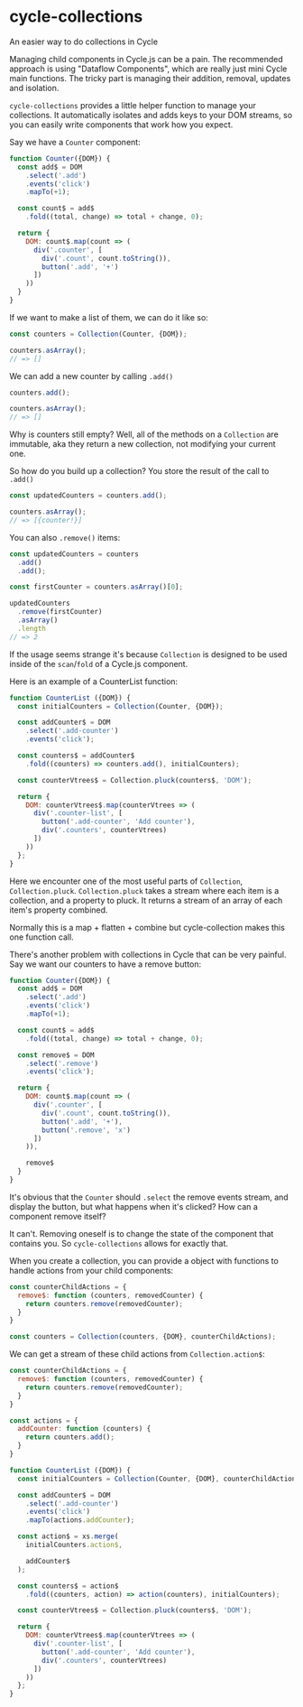 # cycle-collections
An easier way to do collections in Cycle

Managing child components in Cycle.js can be a pain. The recommended approach is using "Dataflow Components", which are really just mini Cycle main functions. The tricky part is managing their addition, removal, updates and isolation.

`cycle-collections` provides a little helper function to manage your collections. It automatically isolates and adds keys to your DOM streams, so you can easily write components that work how you expect.

Say we have a `Counter` component:

<!-- share-code-between-examples -->

```js
function Counter({DOM}) {
  const add$ = DOM
    .select('.add')
    .events('click')
    .mapTo(+1);

  const count$ = add$
    .fold((total, change) => total + change, 0);

  return {
    DOM: count$.map(count => (
      div('.counter', [
        div('.count', count.toString()),
        button('.add', '+')
      ])
    ))
  }
}
```

If we want to make a list of them, we can do it like so:

```js
const counters = Collection(Counter, {DOM});

counters.asArray();
// => []
```

We can add a new counter by calling `.add()`

```js
counters.add();

counters.asArray();
// => []
```

Why is counters still empty? Well, all of the methods on a `Collection` are immutable, aka they return a new collection, not modifying your current one.

So how do you build up a collection? You store the result of the call to `.add()`

```js
const updatedCounters = counters.add();

counters.asArray();
// => [{counter!}]
```

You can also `.remove()` items:
```js
const updatedCounters = counters
  .add()
  .add();

const firstCounter = counters.asArray()[0];

updatedCounters
  .remove(firstCounter)
  .asArray()
  .length
// => 2
```

If the usage seems strange it's because `Collection` is designed to be used inside of the `scan`/`fold` of a Cycle.js component.

Here is an example of a CounterList function:

```js
function CounterList ({DOM}) {
  const initialCounters = Collection(Counter, {DOM});

  const addCounter$ = DOM
    .select('.add-counter')
    .events('click');

  const counters$ = addCounter$
    .fold((counters) => counters.add(), initialCounters);

  const counterVtrees$ = Collection.pluck(counters$, 'DOM');

  return {
    DOM: counterVtrees$.map(counterVtrees => (
      div('.counter-list', [
        button('.add-counter', 'Add counter'),
        div('.counters', counterVtrees)
      ])
    ))
  };
}
```

Here we encounter one of the most useful parts of `Collection`, `Collection.pluck`. `Collection.pluck` takes a stream where each item is a collection, and a property to pluck. It returns a stream of an array of each item's property combined.

Normally this is a map + flatten + combine but cycle-collection makes this one function call.

There's another problem with collections in Cycle that can be very painful. Say we want our counters to have a remove button:

```js
function Counter({DOM}) {
  const add$ = DOM
    .select('.add')
    .events('click')
    .mapTo(+1);

  const count$ = add$
    .fold((total, change) => total + change, 0);

  const remove$ = DOM
    .select('.remove')
    .events('click');

  return {
    DOM: count$.map(count => (
      div('.counter', [
        div('.count', count.toString()),
        button('.add', '+'),
        button('.remove', 'x')
      ])
    )),

    remove$
  }
}
```

It's obvious that the `Counter` should `.select` the remove events stream, and display the button, but what happens when it's clicked? How can a component remove itself?

It can't. Removing oneself is to change the state of the component that contains you. So `cycle-collections` allows for exactly that.

When you create a collection, you can provide a object with functions to handle actions from your child components:

```js
const counterChildActions = {
  remove$: function (counters, removedCounter) {
    return counters.remove(removedCounter);
  }
}

const counters = Collection(counters, {DOM}, counterChildActions);
```

We can get a stream of these child actions from `Collection.action$`:

```js
const counterChildActions = {
  remove$: function (counters, removedCounter) {
    return counters.remove(removedCounter);
  }
}

const actions = {
  addCounter: function (counters) {
    return counters.add();
  }
}

function CounterList ({DOM}) {
  const initialCounters = Collection(Counter, {DOM}, counterChildActions);

  const addCounter$ = DOM
    .select('.add-counter')
    .events('click')
    .mapTo(actions.addCounter);

  const action$ = xs.merge(
    initialCounters.action$,

    addCounter$
  );

  const counters$ = action$
    .fold((counters, action) => action(counters), initialCounters);

  const counterVtrees$ = Collection.pluck(counters$, 'DOM');

  return {
    DOM: counterVtrees$.map(counterVtrees => (
      div('.counter-list', [
        button('.add-counter', 'Add counter'),
        div('.counters', counterVtrees)
      ])
    ))
  };
}
```
